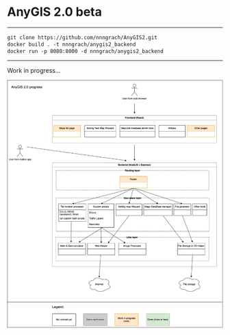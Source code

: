 # AnyGIS 2.0 beta



---
```
git clone https://github.com/nnngrach/AnyGIS2.git
docker build . -t nnngrach/anygis2_backend
docker run -p 8080:8000 -d nnngrach/anygis2_backend
```

---

Work in progress...

![](https://github.com/nnngrach/AnyGIS2/blob/main/res/uml/AnyGIS2.drawio.png?raw=true)

